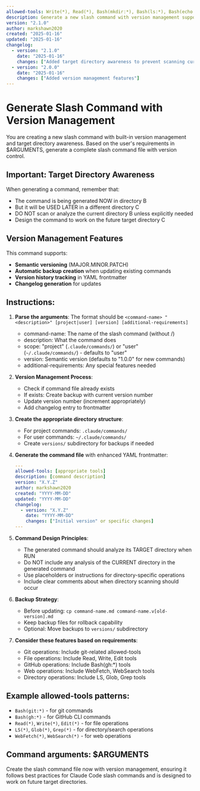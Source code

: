 ```yaml
---
allowed-tools: Write(*), Read(*), Bash(mkdir:*), Bash(ls:*), Bash(echo:*), Bash(cp:*), Bash(date:*)
description: Generate a new slash command with version management support and target directory awareness
version: "2.1.0"
author: markshawn2020
created: "2025-01-16"
updated: "2025-01-16"
changelog:
  - version: "2.1.0"
    date: "2025-01-16"
    changes: ["Added target directory awareness to prevent scanning current directory when generating commands for future use"]
  - version: "2.0.0"
    date: "2025-01-16"
    changes: ["Added version management features"]
---
```


# Generate Slash Command with Version Management

You are creating a new slash command with built-in version management and target directory awareness. Based on the user's requirements in $ARGUMENTS, generate a complete slash command file with version control.

## Important: Target Directory Awareness

When generating a command, remember that:
- The command is being generated NOW in directory B
- But it will be USED LATER in a different directory C
- DO NOT scan or analyze the current directory B unless explicitly needed
- Design the command to work on the future target directory C

## Version Management Features

This command supports:
- **Semantic versioning** (MAJOR.MINOR.PATCH)
- **Automatic backup creation** when updating existing commands
- **Version history tracking** in YAML frontmatter
- **Changelog generation** for updates

## Instructions:

1. **Parse the arguments**: The format should be `<command-name> "<description>" [project|user] [version] [additional-requirements]`
   - command-name: The name of the slash command (without /)
   - description: What the command does
   - scope: "project" (`.claude/commands/`) or "user" (`~/.claude/commands/`) - defaults to "user"
   - version: Semantic version (defaults to "1.0.0" for new commands)
   - additional-requirements: Any special features needed

2. **Version Management Process**:
   - Check if command file already exists
   - If exists: Create backup with current version number
   - Update version number (increment appropriately)
   - Add changelog entry to frontmatter

3. **Create the appropriate directory structure**:
   - For project commands: `.claude/commands/`
   - For user commands: `~/.claude/commands/`
   - Create `versions/` subdirectory for backups if needed

4. **Generate the command file** with enhanced YAML frontmatter:
   ```yaml
   ---
   allowed-tools: [appropriate tools]
   description: [command description]
   version: "X.Y.Z"
   author: markshawn2020
   created: "YYYY-MM-DD"
   updated: "YYYY-MM-DD"
   changelog:
     - version: "X.Y.Z"
       date: "YYYY-MM-DD"
       changes: ["Initial version" or specific changes]
   ---
   ```

5. **Command Design Principles**:
   - The generated command should analyze its TARGET directory when RUN
   - Do NOT include any analysis of the CURRENT directory in the generated command
   - Use placeholders or instructions for directory-specific operations
   - Include clear comments about when directory scanning should occur

6. **Backup Strategy**:
   - Before updating: `cp command-name.md command-name.v[old-version].md`
   - Keep backup files for rollback capability
   - Optional: Move backups to `versions/` subdirectory

7. **Consider these features based on requirements**:
   - Git operations: Include git-related allowed-tools
   - File operations: Include Read, Write, Edit tools
   - GitHub operations: Include Bash(gh:*) tools
   - Web operations: Include WebFetch, WebSearch tools
   - Directory operations: Include LS, Glob, Grep tools

## Example allowed-tools patterns:
- `Bash(git:*)` - for git commands
- `Bash(gh:*)` - for GitHub CLI commands  
- `Read(*)`, `Write(*)`, `Edit(*)` - for file operations
- `LS(*)`, `Glob(*)`, `Grep(*)` - for directory/search operations
- `WebFetch(*)`, `WebSearch(*)` - for web operations

## Command arguments: $ARGUMENTS

Create the slash command file now with version management, ensuring it follows best practices for Claude Code slash commands and is designed to work on future target directories.